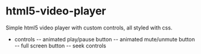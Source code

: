 # html5-video-player

Simple html5 video player with custom controls,
all styled with css.

- controls
-- animated play/pause button
-- animated mute/unmute button
-- full screen button
-- seek controls
